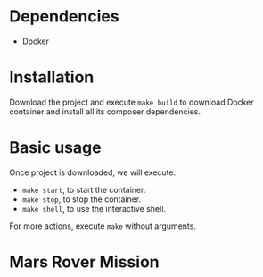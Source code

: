# Dependencies

- Docker

# Installation

Download the project and execute `make build` to download Docker container and install all its composer dependencies.

# Basic usage

Once project is downloaded, we will execute:
- `make start`, to start the container.
- `make stop`, to stop the container.
- `make shell`, to use the interactive shell.

For more actions, execute `make` without arguments.

# Mars Rover Mission
